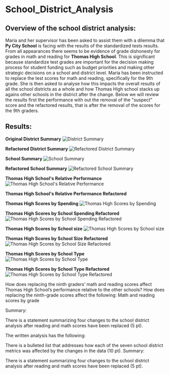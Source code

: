 # School_District_Analysis

## Overview of the school district analysis:

Maria and her supervisor has been asked to assist them with a dilemma that __Py City School__ is facing with the results of the standardized tests results.  From all appearances there seems to be evidence of grade dishonesty for grades in math and reading for __Thomas High School__. This is significant because standardize test grades are important for the decision making process for student funding such as budget priorities and making other strategic decisions on a school and district level. 
Maria has been instructed to replace the test scores for math and reading, specifically for the 9th grade. She is then asked to analyse how this impacts the overall results of all the school districts as a whole and how Thomas High school stacks up agains other schools in the district after the change. Below we will review the results first the performance with out the removal of the "suspect" score and the refactored results, that is after the removal of the scores for the 9th graders.

## Results:

**Original District Summary**
![District Summary]()

**Refactored District Summary**
![Refactored District Summary]()

**School Summary**
![School Summary]()

**Refactored School Summary**
![Refactored School Summary]()

**Thomas High School's Relative Performance**
![Thomas High School's Relative Performance]()

**Thomas High School's Relative Performance Refactored**
![]()

**Thomas High Scores by Spending**
![Thomas High Scores by Spending]()

**Thomas High Scores by School Spending Refactored** 
![Thomas High Scores by School Spending Refactored]()

**Thomas High Scores by School size**
![Thomas High Scores by School size]()

**Thomas High Scores by School Size Refactored**
![Thomas High Scores by School Size Refactored]()

**Thomas High Scores by School Type**
![Thomas High Scores by School Type]()

**Thomas High Scores by School Type Refactored**
![Thomas High Scores by School Type Refactored]()


How does replacing the ninth graders’ math and reading scores affect Thomas High School’s performance relative to the other schools?
How does replacing the ninth-grade scores affect the following:
Math and reading scores by grade



Summary:

There is a statement summarizing four changes to the school district analysis after reading and math scores have been replaced (5 pt).




The written analysis has the following:



There is a bulleted list that addresses how each of the seven school district metrics was affected by the changes in the data (10 pt).
Summary:

There is a statement summarizing four changes to the school district analysis after reading and math scores have been replaced (5 pt).
